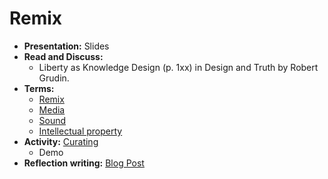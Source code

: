 # Remix

- **Presentation:** Slides
- **Read and Discuss:**
  - Liberty as Knowledge Design (p. 1xx) in Design and Truth by Robert Grudin. 
- **Terms:**
  - [Remix](../topics/remix.md)
  - [Media](../topics/media.md)
  - [Sound](../topics/sound.md)
  - [Intellectual property](../topics/intellectual-property.md)
- **Activity:** [Curating](../practice/curating-for-an-idea.md)
  - Demo
- **Reflection writing:** [Blog Post](../practice/blog_post_remix_curation.md)